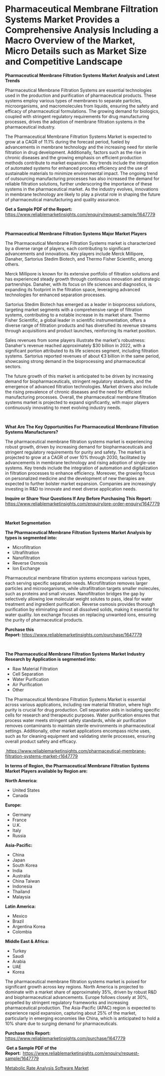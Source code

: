 <p><h1>Pharmaceutical Membrane Filtration Systems Market Provides a Comprehensive Analysis Including a Macro Overview of the Market, Micro Details such as Market Size and Competitive Landscape</h1></p><p><strong>Pharmaceutical Membrane Filtration Systems Market Analysis and Latest Trends</strong></p>
<p><p>Pharmaceutical Membrane Filtration Systems are essential technologies used in the production and purification of pharmaceutical products. These systems employ various types of membranes to separate particles, microorganisms, and macromolecules from liquids, ensuring the safety and efficacy of pharmaceutical formulations. The growing demand for biologics, coupled with stringent regulatory requirements for drug manufacturing processes, drives the adoption of membrane filtration systems in the pharmaceutical industry.</p><p>The Pharmaceutical Membrane Filtration Systems Market is expected to grow at a CAGR of 11.1% during the forecast period, fueled by advancements in membrane technology and the increasing need for sterile filtration in drug development. Additionally, factors such as the rise in chronic diseases and the growing emphasis on efficient production methods contribute to market expansion. Key trends include the integration of automated systems for enhanced process efficiency and the use of sustainable materials to minimize environmental impact. The ongoing trend of outsourcing manufacturing processes has also increased the demand for reliable filtration solutions, further underscoring the importance of these systems in the pharmaceutical market. As the industry evolves, innovations in membrane technology are likely to play a pivotal role in shaping the future of pharmaceutical manufacturing and quality assurance.</p></p>
<p><strong>Get a Sample PDF of the Report:&nbsp;</strong> <a href="https://www.reliablemarketinsights.com/enquiry/request-sample/1647779?utm_campaign=2244&utm_medium=2&utm_source=Github&utm_content=ia&utm_term=29032025&utm_id=pharmaceutical-membrane-filtration-systems">https://www.reliablemarketinsights.com/enquiry/request-sample/1647779</a></p>
<p>&nbsp;</p>
<p><strong>Pharmaceutical Membrane Filtration Systems Major Market Players</strong></p>
<p><p>The Pharmaceutical Membrane Filtration Systems market is characterized by a diverse range of players, each contributing to significant advancements and innovations. Key players include Merck Millipore, Danaher, Sartorius Stedim Biotech, and Thermo Fisher Scientific, among others. </p><p>Merck Millipore is known for its extensive portfolio of filtration solutions and has experienced steady growth through continuous innovation and strategic partnerships. Danaher, with its focus on life sciences and diagnostics, is expanding its footprint in the filtration space, leveraging advanced technologies for enhanced separation processes.</p><p>Sartorius Stedim Biotech has emerged as a leader in bioprocess solutions, targeting market segments with a comprehensive range of filtration systems, contributing to a notable increase in its market share. Thermo Fisher Scientific, a global leader in scientific instrumentation, offers a diverse range of filtration products and has diversified its revenue streams through acquisitions and product launches, reinforcing its market position.</p><p>Sales revenues from some players illustrate the market's robustness: Danaher's revenue reached approximately $30 billion in 2022, with a significant portion attributed to its life sciences segment, including filtration systems. Sartorius reported revenues of about €3 billion in the same period, showcasing strong demand in the bioprocessing and pharmaceutical sectors.</p><p>The future growth of this market is anticipated to be driven by increasing demand for biopharmaceuticals, stringent regulatory standards, and the emergence of advanced filtration technologies. Market drivers also include the rising prevalence of chronic diseases and the need for efficient manufacturing processes. Overall, the pharmaceutical membrane filtration systems market is projected to expand significantly, with major players continuously innovating to meet evolving industry needs.</p></p>
<p>&nbsp;</p>
<p><strong>What Are The Key Opportunities For Pharmaceutical Membrane Filtration Systems Manufacturers?</strong></p>
<p><p>The pharmaceutical membrane filtration systems market is experiencing robust growth, driven by increasing demand for biopharmaceuticals and stringent regulatory requirements for purity and safety. The market is projected to grow at a CAGR of over 10% through 2030, facilitated by advancements in membrane technology and rising adoption of single-use systems. Key trends include the integration of automation and digitalization in filtration processes to enhance efficiency. Moreover, the growing focus on personalized medicine and the development of new therapies are expected to further bolster market expansion. Companies are increasingly investing in R&D to innovate and meet diverse application needs.</p></p>
<p><strong>Inquire or Share Your Questions If Any Before Purchasing This Report:</strong> <a href="https://www.reliablemarketinsights.com/enquiry/pre-order-enquiry/1647779?utm_campaign=2244&utm_medium=2&utm_source=Github&utm_content=ia&utm_term=29032025&utm_id=pharmaceutical-membrane-filtration-systems">https://www.reliablemarketinsights.com/enquiry/pre-order-enquiry/1647779</a></p>
<p>&nbsp;</p>
<p><strong>Market Segmentation</strong></p>
<p><strong>The Pharmaceutical Membrane Filtration Systems Market Analysis by types is segmented into:</strong></p>
<p><ul><li>Microfiltration</li><li>Ultrafiltration</li><li>Nanofiltration</li><li>Reverse Osmosis</li><li>Ion Exchange</li></ul></p>
<p><p>Pharmaceutical membrane filtration systems encompass various types, each serving specific separation needs. Microfiltration removes larger particles and microorganisms, while ultrafiltration targets smaller molecules, such as proteins and small viruses. Nanofiltration bridges the gap by selectively allowing low molecular weight solutes to pass, ideal for water treatment and ingredient purification. Reverse osmosis provides thorough purification by eliminating almost all dissolved solids, making it essential for water quality. Ion exchange focuses on replacing unwanted ions, ensuring the purity of pharmaceutical products.</p></p>
<p><strong>Purchase this Report:&nbsp;</strong><a href="https://www.reliablemarketinsights.com/purchase/1647779?utm_campaign=2244&utm_medium=2&utm_source=Github&utm_content=ia&utm_term=29032025&utm_id=pharmaceutical-membrane-filtration-systems">https://www.reliablemarketinsights.com/purchase/1647779</a></p>
<p>&nbsp;</p>
<p><strong>The Pharmaceutical Membrane Filtration Systems Market Industry Research by Application is segmented into:</strong></p>
<p><ul><li>Raw Material Filtration</li><li>Cell Separation</li><li>Water Purification</li><li>Air Purification</li><li>Other</li></ul></p>
<p><p>The Pharmaceutical Membrane Filtration Systems Market is essential across various applications, including raw material filtration, where high purity is crucial for drug production. Cell separation aids in isolating specific cells for research and therapeutic purposes. Water purification ensures that process water meets stringent safety standards, while air purification removes contaminants to maintain sterile environments in pharmaceutical settings. Additionally, other market applications encompass niche uses, such as for cleaning equipment and validating sterile processes, ensuring overall product safety and efficacy.</p></p>
<p><a href="https://www.reliablemarketinsights.com/pharmaceutical-membrane-filtration-systems-market-r1647779?utm_campaign=2244&utm_medium=2&utm_source=Github&utm_content=ia&utm_term=29032025&utm_id=pharmaceutical-membrane-filtration-systems">&nbsp;https://www.reliablemarketinsights.com/pharmaceutical-membrane-filtration-systems-market-r1647779</a></p>
<p><strong>In terms of Region, the Pharmaceutical Membrane Filtration Systems Market Players available by Region are:</strong></p>
<p>
    <p> <strong> North America: </strong>
        <ul>
            <li>United States</li>
            <li>Canada</li>
        </ul>
        </p> 
    <p> <strong> Europe: </strong>
        <ul>
            <li>Germany</li>
            <li>France</li>
            <li>U.K.</li>
            <li>Italy</li>
            <li>Russia</li>
        </ul>
        </p> 
    <p> <strong> Asia-Pacific: </strong>
        <ul>
            <li>China</li>
            <li>Japan</li>
            <li>South Korea</li>
            <li>India</li>
            <li>Australia</li>
            <li>China Taiwan</li>
            <li>Indonesia</li>
            <li>Thailand</li>
            <li>Malaysia</li>
        </ul>
        </p> 
    <p> <strong> Latin America: </strong>
        <ul>
            <li>Mexico</li>
            <li>Brazil</li>
            <li>Argentina Korea</li>
            <li>Colombia</li>
        </ul>
        </p> 
    <p> <strong> Middle East & Africa: </strong>
        <ul>
            <li>Turkey</li>
            <li>Saudi</li>
            <li>Arabia</li>
            <li>UAE</li>
            <li>Korea</li>
        </ul>
    </p>
    </p>
<p><p>The pharmaceutical membrane filtration systems market is poised for significant growth across key regions. North America is projected to dominate with a market share of approximately 35%, driven by robust R&D and biopharmaceutical advancements. Europe follows closely at 30%, propelled by stringent regulatory frameworks and increasing pharmaceutical production. The Asia-Pacific (APAC) region is expected to experience rapid expansion, capturing about 25% of the market, particularly in emerging economies like China, which is anticipated to hold a 10% share due to surging demand for pharmaceuticals.</p></p>
<p><strong>Purchase this Report: </strong><a href="https://www.reliablemarketinsights.com/purchase/1647779?utm_campaign=2244&utm_medium=2&utm_source=Github&utm_content=ia&utm_term=29032025&utm_id=pharmaceutical-membrane-filtration-systems">https://www.reliablemarketinsights.com/purchase/1647779</a></p>
<p>&nbsp;<strong>Get a Sample PDF of the Report:&nbsp;&nbsp;</strong><a href="https://www.reliablemarketinsights.com/enquiry/request-sample/1647779?utm_campaign=2244&utm_medium=2&utm_source=Github&utm_content=ia&utm_term=29032025&utm_id=pharmaceutical-membrane-filtration-systems">https://www.reliablemarketinsights.com/enquiry/request-sample/1647779</a></p>
<p><strong></strong></p>
<p><p><a href="https://github.com/klindsey95/Market-Research-Report-List-1/blob/main/metabolic-rate-analysis-software-market.md?utm_campaign=2244&utm_medium=2&utm_source=Github&utm_content=ia&utm_term=29032025&utm_id=pharmaceutical-membrane-filtration-systems">Metabolic Rate Analysis Software Market</a></p></p>
